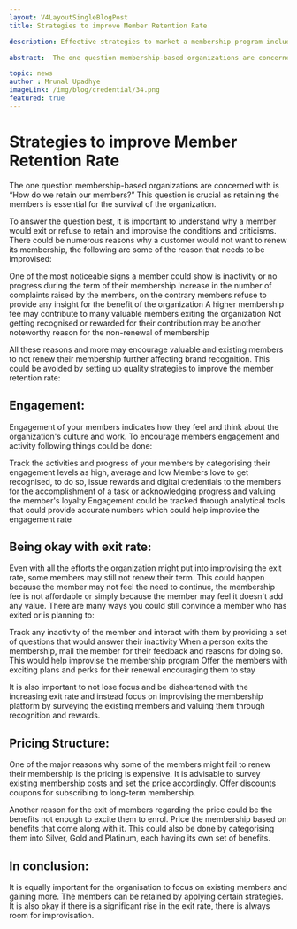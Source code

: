 ```yaml
---
layout: V4LayoutSingleBlogPost
title: Strategies to improve Member Retention Rate

description: Effective strategies to market a membership program include content marketing, social media marketing, and attractive membership offers.

abstract:  The one question membership-based organizations are concerned with is How do we retain our members? This question is crucial as retaining the members is essential for the survival of the organization. To answer the question best, it is important to understand why a member would exit or refuse to retain and improvise the conditions and criticisms. There could be numerous reasons why a customer would not want to renew its membership, the following are some of the reason that needs to be improvised

topic: news
author : Mrunal Upadhye
imageLink: /img/blog/credential/34.png
featured: true
---
```

# Strategies to improve Member Retention Rate

The one question membership-based organizations are concerned with is “How do we retain our members?” This question is crucial as retaining the members is essential for the survival of the organization. 

To answer the question best, it is important to understand why a member would exit or refuse to retain and improvise the conditions and criticisms. There could be numerous reasons why a customer would not want to renew its membership, the following are some of the reason that needs to be improvised:

One of the most noticeable signs a member could show is inactivity or no progress during the term of their membership
Increase in the number of complaints raised by the members, on the contrary members refuse to provide any insight for the benefit of the organization
A higher membership fee may contribute to many valuable members exiting the organization
Not getting recognised or rewarded for their contribution may be another noteworthy reason for the non-renewal of membership

All these reasons and more may encourage valuable and existing members to not renew their membership further affecting brand recognition. This could be avoided by setting up quality strategies to improve the member retention rate:

## Engagement:

Engagement of your members indicates how they feel and think about the organization's culture and work. To encourage members engagement and activity following things could be done:

Track the activities and progress of your members by categorising their engagement levels as high, average and low
Members love to get recognised, to do so, issue rewards and digital credentials to the members for the accomplishment of a task or acknowledging progress and valuing the member's loyalty
Engagement could be tracked through analytical tools that could provide accurate numbers which could help improvise the engagement rate

## Being okay with exit rate:

Even with all the efforts the organization might put into improvising the exit rate, some members may still not renew their term. This could happen because the member may not feel the need to continue, the membership fee is not affordable or simply because the member may feel it doesn't add any value. There are many ways you could still convince a member who has exited or is planning to:

Track any inactivity of the member and interact with them by providing a set of questions that would answer their inactivity
When a person exits the membership, mail the member for their feedback and reasons for doing so. This would help improvise the membership program
Offer the members with exciting plans and perks for their renewal encouraging them to stay

It is also important to not lose focus and be disheartened with the increasing exit rate and instead focus on improvising the membership platform by surveying the existing members and valuing them through recognition and rewards.

## Pricing Structure:

One of the major reasons why some of the members might fail to renew their membership is the pricing is expensive. It is advisable to survey existing membership costs and set the price accordingly. Offer discounts coupons for subscribing to long-term membership.

Another reason for the exit of members regarding the price could be the benefits not enough to excite them to enrol. Price the membership based on benefits that come along with it. This could also be done by categorising them into Silver, Gold and Platinum, each having its own set of benefits.

## In conclusion:

It is equally important for the organisation to focus on existing members and gaining more. The members can be retained by applying certain strategies. It is also okay if there is a significant rise in the exit rate, there is always room for improvisation.



